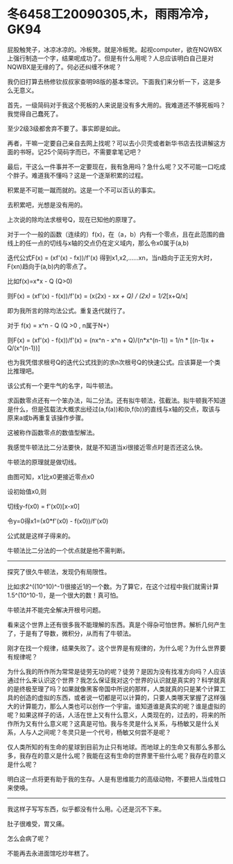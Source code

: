 # 冬6458工20090305,木，雨雨冷冷，GK94

屁股触凳子，冰凉冰凉的。冷板凳。就是冷板凳。起视computer，欲在NQWBX上强行制造一个字，结果呢成功了。但是有什么用呢？人总应该明白自己是对NQWBX是无缘的了。何必还纠缠不休呢？

我仍旧打算去杨修钦叔叔家查明98版的基本常识。下面我们来分析一下，这是多么无意义。

首先，一级简码对于我这个死板的人来说是没有多大用的。我难道还不够死板吗？我觉得自己蠢死了。

至少2级3级都舍弃不要了。事实即是如此。

再者，干嘛一定要自己亲自去网上找呢？可以去小贝壳或者新华书店去找讲解这方面的书呀。记25个简码字而已，不需要拿笔记吧？

最后，干这么一件事并不一定要现在，我有急用吗？急什么呢？又不可能一口吃成个胖子。难道我不懂吗？这是一个逐渐积累的过程。

积累是不可能一蹴而就的。这是一个不可以否认的事实。

去积累吧，光想是没有用的。

上次说的除均法求根号Q，现在已知他的原理了。

对于一个一般的函数（连续的）f(x)，在（a，b）内有一个零点，且在此范围的曲线上的任一点的切线与x轴的交点仍在定义域内，那么令x0属于(a,b)

迭代公式F(x) = (xf'(x) - fx))/f'(x) 得到x1,x2,……xn，当n趋向于正无穷大时，F(xn)趋向于(a,b)内的零点了。

比如f(x)=x*x - Q (Q>0)

则F(x) = (xf'(x) - f(x))/f'(x) = (x(2x) - x*x + Q) / (2x) = 1/2*[x+Q/x]

即为我所言的除均法公式。重复迭代就行了。

对于 f(x) = x^n - Q (Q >0 , n属于N+）

则F(x) = (xf'(x) - f(x))/f'(x) = (nx^n - x^n + Q)/(n*x^(n-1)) = 1/n * [(n-1)x + Q/(x^(n-1))]

也为我凭借求根号Q的迭代公式找到的求n次根号Q的快速公式。应该算是一个类比推理吧。

该公式有一个更牛气的名字，叫牛顿法。

求函数零点还有一个笨办法，叫二分法。还有拟牛顿法，弦截法。拟牛顿我不知道是什么，但是弦载法大概求出经过(a,f(a))和(b,f(b))的直线与x轴的交点，取该与原来a或b再重复该操作步骤。

这被称作函数零点的数值型解法。

我感觉牛顿法比二分法要快，就是不知道当xi很接近零点时是否还这么快。

牛顿法的原理就是做切线。

由图可知，x1比x0更接近零点x0

设初始值x0,则

切线y-f(x0) = f'(x0)[x-x0]

令y=0得x1=(x0*f'(x0) - f(x0))/f'(x0)

公式就是这样子得来的。

牛顿法比二分法的一个优点就是他不需判断。

----

探究了很久牛顿法，发现仍有局限性。

比如求2^((10^10)^-1)很接近1的一个数。为了算它，在这个过程中我们就需计算1.5^(10^10-1)，是一个很大的数！真可怕。

牛顿法并不能完全解决开根号问题。

看来这个世界上还有很多我不能理解的东西。真是个得杂可怕世界。解析几何产生了，于是有了导数，微积分，从而有了牛顿法。

刚才在找一个规律，结果失败了。这个世界是有规律的，为什么呢？为什么世界要有规律呢？

为什么我的所作所为常常是徒劳无功的呢？徒劳？是因为没有找准方向吗？人应该通过什么来认识这个世界？我怎么保证我对这个世界的认识就是真实的？科学就真的是终极至理了吗？如果就像黑客帝国中所说的那样，人类就真的只是某个计算工具的创造的虚拟的东西，或者说一切都是可以计算的，只要人类哪天掌握了这样强大的计算能力，那么人类也可以创作一个宇宙。谁知道谁是真实的呢？谁是虚拟的呢？如果这样子的话，人活在世上又有什么意义，人类现在的，过去的，将来的所作所为又有什么意义呢？这真是可怕。我与冬灵是什么关系，与杨敏又是什么关系，人与人之间呢？冬灵只是一个代号，杨敏又何尝不是呢？

仅人类所知的有生命的星球到目前为止只有地球。而地球上的生命又有那么多那么多，我存在的意义是什么呢？我能在这有生命的世界里干些什么呢？我存在的意义是什么呢？

明白这一点将更有助于我的生存。人是有思维能力的高级动物，不要把人当成牲口来使唤。

----

我这样子写写东西，似乎都没有什么用。心还是沉不下来。

肚子很难受，胃又痛。

怎么会病了呢？

不能再去永进面馆吃炒年糕了。
